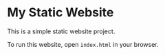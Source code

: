 # My Static Website

This is a simple static website project.

To run this website, open `index.html` in your browser.

